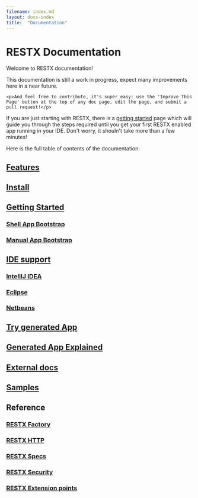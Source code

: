```yaml
---
filename: index.md
layout: docs-index
title:  "Documentation"
---
```

# RESTX Documentation

Welcome to RESTX documentation!

<div class="note">
	<p>This documentation is still a work in progress, expect many improvements here in a near future.</p>

	<p>And feel free to contribute, it's super easy: use the 'Improve This Page' button at the top of any doc page, edit the page, and submit a pull request!</p>
</div>

<div class="note">
<p>If you are just starting with RESTX, there is a <a href="getting-started.html">getting started</a> page which will guide you through the steps required until you get your first RESTX enabled app running in your IDE. Don't worry, it shouln't take more than a few minutes!</p>
</div>

Here is the full table of contents of the documentation:
## [Features](features.html)
## [Install](install.html)
## [Getting Started](getting-started.html)
### [Shell App Bootstrap](shell-app-bootstrap.html)
### [Manual App Bootstrap](manual-app-bootstrap.html)
## [IDE support](ide.html)
### [IntellIJ IDEA](ide-idea.html) 
### [Eclipse](ide-eclipse.html)
### [Netbeans](ide-netbeans.html)
## [Try generated App](try-generated-app.html)
## [Generated App Explained](generated-app-explained.html)
## [External docs](external-docs.html)
## [Samples](samples.html)
## Reference
### [RESTX Factory](ref-factory.html)
### [RESTX HTTP](ref-core.html)
### [RESTX Specs](ref-specs.html)
### [RESTX Security](ref-security.html)
### [RESTX Extension points](ref-extension-points.html)
